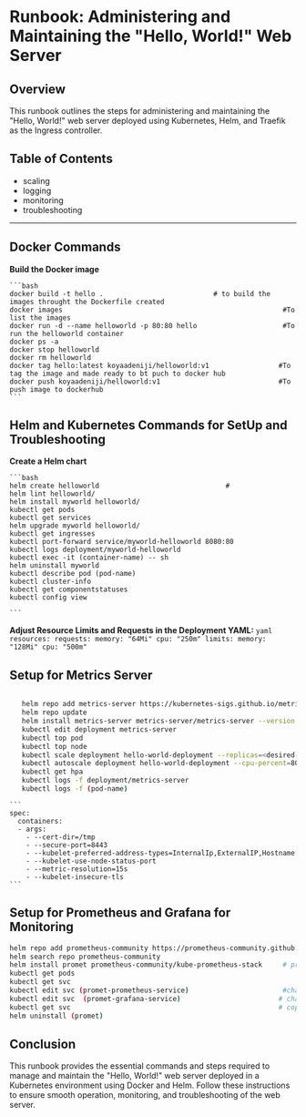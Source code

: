 # Runbook: Administering and Maintaining the "Hello, World!" Web Server

## Overview
This runbook outlines the steps for administering and maintaining the "Hello, World!" web server deployed using Kubernetes, Helm, and Traefik as the Ingress controller. 

## Table of Contents
- scaling
- logging
- monitoring
- troubleshooting

---

## Docker Commands
 **Build the Docker image**

    ```bash
    docker build -t hello .                           # to build the images throught the Dockerfile created
    docker images                                                      #To list the images
    docker run -d --name helloworld -p 80:80 hello                     #To run the helloworld container 
    docker ps -a
    docker stop helloworld
    docker rm helloworld
    docker tag hello:latest koyaadeniji/helloworld:v1                 #To tag the image and made ready to bt puch to docker hub
    docker push koyaadeniji/helloworld:v1                             #To push image to dockerhub
    ```



## Helm and Kubernetes Commands for SetUp and Troubleshooting
 **Create a Helm chart**

    ```bash
    helm create helloworld                               #
    helm lint helloworld/
    helm install myworld helloworld/
    kubectl get pods
    kubectl get services
    helm upgrade myworld helloworld/
    kubectl get ingresses
    kubectl port-forward service/myworld-helloworld 8080:80
    kubectl logs deployment/myworld-helloworld
    kubectl exec -it (container-name) -- sh
    helm uninstall myworld
    kubectl describe pod (pod-name)
    kubectl cluster-info
    kubectl get componentstatuses
    kubectl config view
    
    ```


 **Adjust Resource Limits and Requests in the Deployment YAML:**
    ```yaml
    resources:
      requests:
        memory: "64Mi"
        cpu: "250m"
      limits:
        memory: "128Mi"
        cpu: "500m"
    ```





## Setup for Metrics Server

```bash

   helm repo add metrics-server https://kubernetes-sigs.github.io/metrics-server/
   helm repo update
   helm install metrics-server metrics-server/metrics-server --version 3.8.2
   kubectl edit deployment metrics-server
   kubectl top pod
   kubectl top node
   kubectl scale deployment hello-world-deployment --replicas=<desired-replica-count>
   kubectl autoscale deployment hello-world-deployment --cpu-percent=80 --min=1 --max=10
   kubectl get hpa
   kubectl logs -f deployment/metrics-server
   kubectl logs -f (pod-name)
   ```

    ```
    spec:
      containers:
      - args:
        - --cert-dir=/tmp
        - --secure-port=8443
        - --kubelet-preferred-address-types=InternalIp,ExternalIP,Hostname
        - --kubelet-use-node-status-port
        - --metric-resolution=15s
        - --kubelet-insecure-tls
    ```



## Setup for Prometheus and Grafana for Monitoring

   ```bash
   helm repo add prometheus-community https://prometheus-community.github.io/helm-charts
   helm search repo prometheus-community
   helm install promet prometheus-community/kube-prometheus-stack     # promet as release name
   kubectl get pods
   kubectl get svc
   kubectl edit svc (promet-prometheus-service)                       #change service type to LoadBalancer to view externally
   kubectl edit svc  (promet-grafana-service)                        # change service type to Loadbalancer and port number from 80 to 3000
   kubectl get svc                                                   # copy externalIP or the loadbalancer url with their coressponding port number and view over the browser
   helm uninstall (promet)
   ```



## Conclusion
This runbook provides the essential commands and steps required to manage and maintain the "Hello, World!" web server deployed in a Kubernetes environment using Docker and Helm. Follow these instructions to ensure smooth operation, monitoring, and troubleshooting of the web server.













